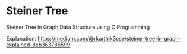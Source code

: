 # Steiner Tree
Steiner Tree in Graph Data Structure using C Programming


Explanation:
https://medium.com/@rkarthik3cse/steiner-tree-in-graph-explained-8eb363786599
